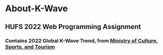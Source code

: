 # About-K-Wave
## HUFS 2022 Web Programming Assignment

### Contains 2022 Global K-Wave Trend, from <a href="https://www.mcst.go.kr/kor/s_policy/dept/deptView.jsp?pSeq=1666&pDataCD=0417000000&pType=">Ministry of Culture, Sports, and Tourism</a>
